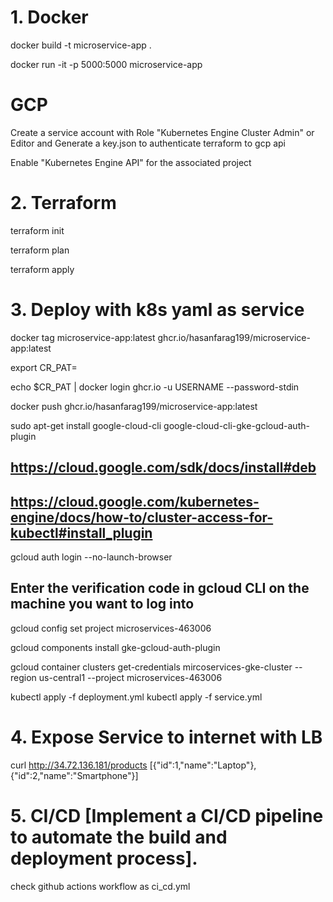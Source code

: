 # 1. Docker
docker build -t microservice-app .

docker run -it -p 5000:5000 microservice-app

# GCP

Create a service account with Role "Kubernetes Engine Cluster Admin" or Editor and Generate a key.json to authenticate terraform to gcp api

Enable "Kubernetes Engine API" for the associated project

# 2. Terraform
terraform init

terraform plan 

terraform apply

# 3. Deploy with k8s yaml as service
docker tag microservice-app:latest ghcr.io/hasanfarag199/microservice-app:latest

export CR_PAT=<your-token>

echo $CR_PAT | docker login ghcr.io -u USERNAME --password-stdin

docker push ghcr.io/hasanfarag199/microservice-app:latest


sudo apt-get install google-cloud-cli google-cloud-cli-gke-gcloud-auth-plugin 
## https://cloud.google.com/sdk/docs/install#deb
## https://cloud.google.com/kubernetes-engine/docs/how-to/cluster-access-for-kubectl#install_plugin

gcloud auth login --no-launch-browser

## Enter the verification code in gcloud CLI on the machine you want to log into

gcloud config set project microservices-463006

gcloud components install gke-gcloud-auth-plugin

gcloud container clusters get-credentials mircoservices-gke-cluster --region us-central1 --project microservices-463006

kubectl apply -f deployment.yml
kubectl apply -f service.yml
# 4. Expose Service to internet with LB

curl http://34.72.136.181/products
[{"id":1,"name":"Laptop"},{"id":2,"name":"Smartphone"}]

# 5. CI/CD [Implement a CI/CD pipeline to automate the build and deployment process].
check github actions workflow as ci_cd.yml